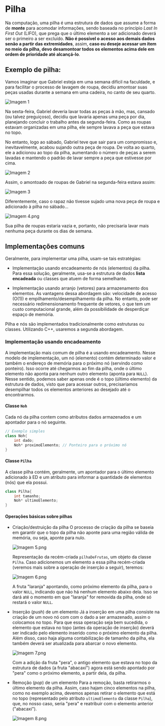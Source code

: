 # Pilha
Na computação, uma pilha é uma estrutura de dados que assume a forma de **monte** para acomodar informações, sendo baseada no princípio *Last In First Out* (LIFO), que prega que o último elemento a ser adicionado deverá ser o primeiro a ser excluído. **Não é possível o acesso aos demais dados senão a partir das extremidades**, assim, **caso eu deseje acessar um item no meio da pilha, devo desamontoar todos os elementos acima dele em ordem de prioridade até alcançá-lo**.

## Exemplo de pilha:
Vamos imaginar que Gabriel esteja em uma semana difícil na faculdade, e para facilitar o processo de lavagem de roupa, decidiu amontoar suas peças usadas durante a semana em uma cadeira, no canto de seu quarto.

![Imagem 1](https://github.com/gabrafo/Algoritmos-ED/blob/master/Anota%C3%A7%C3%B5es%20de%20ED/Imagens/Imagem%201.png)

Na sexta-feira, Gabriel deveria lavar todas as peças à mão, mas, cansado (ou talvez preguiçoso), decidiu que lavaria apenas uma peça por dia, planejando concluir o trabalho antes da segunda-feira. Como as roupas estavam organizadas em uma pilha, ele sempre lavava a peça que estava no topo.

No entanto, logo ao sábado, Gabriel teve que sair para um compromisso e, inevitavelmente, acabou sujando outra peça de roupa. De volta ao quarto, ele a adicionou ao topo da pilha, aumentando o número de peças a serem lavadas e mantendo o padrão de lavar sempre a peça que estivesse por cima.

![Imagem 2](https://github.com/gabrafo/Algoritmos-ED/blob/master/Anota%C3%A7%C3%B5es%20de%20ED/Imagens/Imagem%202.png)

Assim, o amontoado de roupas de Gabriel na segunda-feira estava assim:

![Imagem 3](https://github.com/gabrafo/Algoritmos-ED/blob/master/Anota%C3%A7%C3%B5es%20de%20ED/Imagens/Imagem%203.png)

Diferentemente, caso o rapaz não tivesse sujado uma nova peça de roupa e adicionado à pilha no sábado...

![Imagem 4.png](https://github.com/gabrafo/Algoritmos-ED/blob/master/Anota%C3%A7%C3%B5es%20de%20ED/Imagens/Imagem%204.png)

Sua pilha de roupas estaria vazia e, portanto, não precisaria lavar mais nenhuma peça durante os dias de semana.

## Implementações comuns
Geralmente, para implementar uma pilha, usam-se tais estratégias:
- Implementação usando encadeamento de nós (elementos) da pilha.
  Para essa solução, geralmente, usa-se a estrutura de dados **lista encadeada** ou classes que atuem de forma semelhante.
  
- Implementação usando arranjo (vetores) para armazenamento dos elementos.
  As vantagens dessa abordagem são: velocidade de acesso (O(1)) e empilhamento/desempilhamento da pilha. No entanto, pode ser necessário redimensionamento frequente de vetores, o que tem um custo computacional grande, além da possibilidade de desperdiçar espaço de memória.

Pilha e nós são implementados tradicionalmente como estruturas ou classes. Utilizando C++, usaremos a segunda abordagem.

### Implementação usando encadeamento
A implementação mais comum de pilha é a usando encadeamento. 
Nesse modelo de implementação, um nó (elemento) contém determinado valor e também o endereço de memória para o próximo nó (servindo como ponteiro). Isso ocorre até chegarmos ao fim da pilha, onde o último elemento não aponta para nenhum outro elemento (aponta para `NULL`). 
Nesse sentido, podemos saber apenas onde é o topo (último elemento) da estrutura de dados, visto que para acessar outros, precisaríamos desempilhar todos os elementos anteriores ao desejado até o encontrarmos.

#### Classe `Noh`
Cada nó da pilha contem como atributos dados armazenados e um apontador para o nó seguinte.

```cpp
// Exemplo simples
class Noh{
	int dado;
	Noh* proximoElemento; // Ponteiro para o próximo nó
}
```

#### Classe `Pilha`
A classe pilha contém, geralmente, um apontador para o último elemento adicionado à ED e um atributo para informar a quantidade de elementos (nós) que ela possui.

```cpp
class Pilha{
	int tamanho;
	Noh* ultimoElemento;
}
```

#### Operações básicas sobre pilhas

- Criação/destruição da pilha
  O processo de criação da pilha se baseia em garantir que o topo da pilha não aponte para uma região válida de memória, ou seja, aponte para nulo.
  
  ![Imagem 5.png](https://github.com/gabrafo/Algoritmos-ED/blob/master/Anota%C3%A7%C3%B5es%20de%20ED/Imagens/Imagem%205.png)
  
  Representação da recém-criada `pilhaDeFrutas`, um objeto da classe `Pilha`.
  Caso adicionemos um elemento a essa pilha recém-criada (veremos mais sobre a operação de inserção a seguir), teremos:
  
  ![Imagem 6.png](https://github.com/gabrafo/Algoritmos-ED/blob/master/Anota%C3%A7%C3%B5es%20de%20ED/Imagens/Imagem%206.png)
  
  A fruta "laranja" apontando, como próximo elemento da pilha, para o valor `NULL`, indicando que não há nenhum elemento abaixo dela. Isso se dará até o momento em que "laranja" for removida da pilha, onde só restará o valor `NULL`.

- Inserção (*push*) de um elemento
  Já a inserção em uma pilha consiste na criação de um novo nó com com o dado a ser armazenado, assim o colocamos no topo. Para que essa operação seja bem sucedida, o elemento que estava no topo (antes da operação de inserção) deverá ser indicado pelo elemento inserido como o próximo elemento da pilha. Além disso, caso haja alguma contabilização de tamanho da pilha, ela também deverá ser atualizada para abarcar o novo elemento.
  
  ![Imagem 7.png](https://github.com/gabrafo/Algoritmos-ED/blob/master/Anota%C3%A7%C3%B5es%20de%20ED/Imagens/Imagem%207.png)
  
  Com a adição da fruta "pera", o antigo elemento que estava no topo da estrutura de dados (a fruta "abacaxi") agora está sendo apontado por "pera" como o próximo elemento, a partir dela, da pilha.

- Remoção (*pop*) de um elemento
  Para a remoção, basta retirarmos o último elemento da pilha. Assim, caso hajam cinco elementos na pilha, como no exemplo acima, devemos apenas retirar o elemento que está no topo (representado pelo atributo `ultimoElemento` da classe `Pilha`), que, no nosso caso, seria "pera" e reatribuir com o elemento anterior ("abacaxi").
  
  ![Imagem 8.png](https://github.com/gabrafo/Algoritmos-ED/blob/master/Anota%C3%A7%C3%B5es%20de%20ED/Imagens/Imagem%208.png)
  
